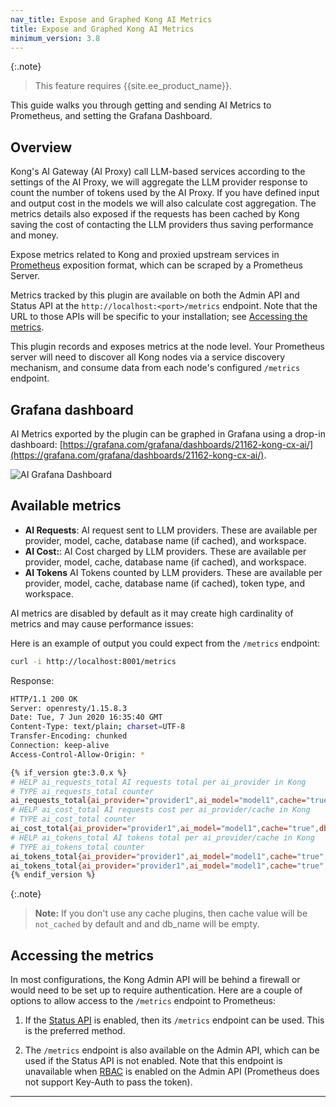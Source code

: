 ```yaml
---
nav_title: Expose and Graphed Kong AI Metrics
title: Expose and Graphed Kong AI Metrics
minimum_version: 3.8
---
```


{:.note}
> This feature requires {{site.ee_product_name}}.

This guide walks you through getting and sending AI Metrics to Prometheus, and
setting the Grafana Dashboard.

## Overview

Kong's AI Gateway (AI Proxy) call LLM-based services according to the settings of the AI Proxy,
we will aggregate the LLM provider response to count the number of tokens used by the AI Proxy.
If you have defined input and output cost in the models we will also calculate cost aggregation.
The metrics details also exposed if the requests has been cached by Kong saving the cost of contacting
the LLM providers thus saving performance and money.

Expose metrics related to Kong and proxied upstream services in 
[Prometheus](https://prometheus.io/docs/introduction/overview/) 
exposition format, which can be scraped by a Prometheus Server.

Metrics tracked by this plugin are available on both the Admin API and Status
API at the `http://localhost:<port>/metrics`
endpoint. Note that the URL to those APIs will be specific to your
installation; see [Accessing the metrics](#accessing-the-metrics).

This plugin records and exposes metrics at the node level. Your Prometheus
server will need to discover all Kong nodes via a service discovery mechanism,
and consume data from each node's configured `/metrics` endpoint.

## Grafana dashboard

AI Metrics exported by the plugin can be graphed in Grafana using a drop-in
dashboard: [https://grafana.com/grafana/dashboards/21162-kong-cx-ai/](https://grafana.com/grafana/dashboards/21162-kong-cx-ai/).

![AI Grafana Dashboard](/assets/images/products/gateway/vitals/grafana-ai-dashboard.png)

## Available metrics

- **AI Requests**: AI request sent to LLM providers.
  These are available per provider, model, cache, database name (if cached), and workspace.
- **AI Cost:**: AI Cost charged by LLM providers.
  These are available per provider, model, cache, database name (if cached), and workspace.
- **AI Tokens** AI Tokens counted by LLM providers.
  These are available per provider, model, cache, database name (if cached), token type, and workspace.

AI metrics are disabled by default as it may create high cardinality of metrics and may
cause performance issues:

Here is an example of output you could expect from the `/metrics` endpoint:

```bash
curl -i http://localhost:8001/metrics
```

Response:
```sh
HTTP/1.1 200 OK
Server: openresty/1.15.8.3
Date: Tue, 7 Jun 2020 16:35:40 GMT
Content-Type: text/plain; charset=UTF-8
Transfer-Encoding: chunked
Connection: keep-alive
Access-Control-Allow-Origin: *

{% if_version gte:3.0.x %}
# HELP ai_requests_total AI requests total per ai_provider in Kong
# TYPE ai_requests_total counter
ai_requests_total{ai_provider="provider1",ai_model="model1",cache="true",db_name="db1",workspace="workspace1"} 100
# HELP ai_cost_total AI requests cost per ai_provider/cache in Kong
# TYPE ai_cost_total counter
ai_cost_total{ai_provider="provider1",ai_model="model1",cache="true",db_name="db1",workspace="workspace1"} 50
# HELP ai_tokens_total AI tokens total per ai_provider/cache in Kong
# TYPE ai_tokens_total counter
ai_tokens_total{ai_provider="provider1",ai_model="model1",cache="true",db_name="db1",token_type="input",workspace="workspace1"} 1000
ai_tokens_total{ai_provider="provider1",ai_model="model1",cache="true",db_name="db1",token_type="output",workspace="workspace1"} 2000
{% endif_version %}
```

{:.note}
> **Note:** If you don't use any cache plugins, then cache value will be `not_cached`
by default and and db_name will be empty. 

## Accessing the metrics

In most configurations, the Kong Admin API will be behind a firewall or would
need to be set up to require authentication. Here are a couple of options to
allow access to the `/metrics` endpoint to Prometheus:


1. If the [Status API](/gateway/latest/reference/configuration/#status_listen)
   is enabled, then its `/metrics` endpoint can be used.
   This is the preferred method.

1. The `/metrics` endpoint is also available on the Admin API, which can be used
   if the Status API is not enabled. Note that this endpoint is unavailable
   when [RBAC](/gateway/api/admin-ee/latest/#/rbac/get-rbac-users/) is enabled on the
   Admin API (Prometheus does not support Key-Auth to pass the token).

---

